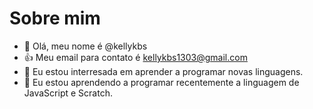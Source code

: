 # Sobre mim 
- 👋 Olá, meu nome é  @kellykbs
- :+1: Meu email para contato é kellykbs1303@gmail.com 
- 👀 Eu estou interresada em aprender a programar novas linguagens.
- 🌱 Eu estou aprendendo a programar recentemente a linguagem de JavaScript e Scratch.
